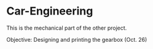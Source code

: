 # Car-Engineering
This is the mechanical part of the other project.

Objective: Designing and printing the gearbox (Oct. 26)
